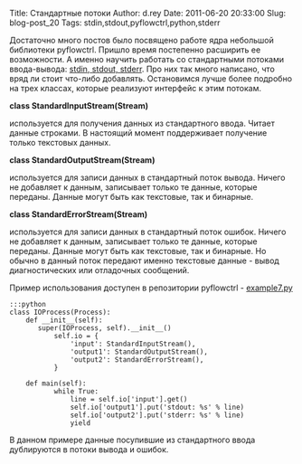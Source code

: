 Title: Стандартные потоки
Author: d.rey
Date: 2011-06-20 20:33:00
Slug: blog-post_20
Tags: stdin,stdout,pyflowctrl,python,stderr

Достаточно много постов было посвящено работе ядра небольшой библиотеки pyflowctrl. Пришло время постепенно расширить ее возможности. А именно научить работать со стандартными потоками ввода-вывода: [stdin, stdout, stderr](http://en.wikipedia.org/wiki/Standard_streams).  Про них так много написано, что вряд ли стоит что-либо добавлять. Остановимся лучше более подробно на трех классах, которые реализуют интерфейс к этим потокам.

**class StandardInputStream(Stream)**

используется для получения данных из стандартного ввода. Читает данные строками. В настоящий момент поддерживает получение только текстовых данных.

**class StandardOutputStream(Stream)**

используется для записи данных в стандартный поток вывода. Ничего не добавляет к данным, записывает только те данные, которые переданы. Данные могут быть как текстовые, так и бинарные.

**class StandardErrorStream(Stream)**

используется для записи данных в стандартный поток ошибок. Ничего не добавляет к данным, записывает только те данные, которые переданы. Данные могут быть как текстовые, так и бинарные. Но обычно в данный поток передают именно текстовые данные - вывод диагностических или отладочных сообщений.

Пример использования доступен в репозитории pyflowctrl - [example7.py](https://code.google.com/p/sources-ownport/source/browse/pyflowctrl/examples/example7.py)

    :::python
    class IOProcess(Process):
        def __init__(self):
           super(IOProcess, self).__init__()
               self.io = {
                   'input': StandardInputStream(),
                   'output1': StandardOutputStream(),
                   'output2': StandardErrorStream(),
               }
       
        def main(self):
               while True:
                   line = self.io['input'].get()
                   self.io['output1'].put('stdout: %s' % line)
                   self.io['output2'].put('stderr: %s' % line)
                   yield

В данном примере данные посупившие из стандартного ввода дублируются в потоки вывода и ошибок.


